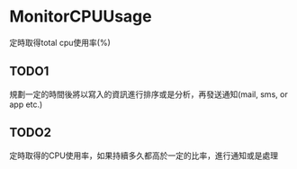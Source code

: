 # MonitorCPUUsage
定時取得total cpu使用率(%)

## TODO1
規劃一定的時間後將以寫入的資訊進行排序或是分析，再發送通知(mail, sms, or app etc.)

## TODO2
定時取得的CPU使用率，如果持續多久都高於一定的比率，進行通知或是處理
